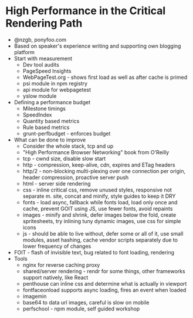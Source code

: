 # High Performance in the Critical Rendering Path

* @nzgb, ponyfoo.com
* Based on speaker's experience writing and supporting own blogging platform
* Start with measurement
  * Dev tool audits
  * PageSpeed Insights
  * WebPageTest.org - shows first load as well as after cache is primed
  * psi module in npm registry
  * api module for webpagetest
  * yslow module
* Defining a performance budget
  * Milestone timings
  * SpeedIndex
  * Quantity based metrics
  * Rule based metrics
  * grunt-perfbudget - enforces budget
* What can be done to improve
  * Consider the whole stack, tcp and up
  * "High Performance Browser Networking" book from O'Reilly
  * tcp - cwnd size, disable slow start
  * http - compression, keep-alive, cdn, expires and ETag headers
  * http/2 - non-blocking multi-plexing over one connection per origin, header compression, proactive server push
  * html - server side rendering
  * css - inline critical css, remove unused styles, responsive not separate m. site, concat and minify, style guides to keep it DRY
  * fonts - load async, fallback while fonts load, load only once and cache, prevent GOIT using JS, use fewer fonts, avoid repaints
  * images - minify and shrink, defer images below the fold, create spritesheets, try inlining tuny dynamic images, use css for simple icons
  * js - should be able to live without, defer some or all of it, use small modules, asset hashing, cache vendor scripts separately due to lower frequency of changes
* FOIT - flash of invisible text, bug related to font loading, rendering
* Tools
  * nginx for reverse caching proxy
  * shared/server rendering - rendr for some things, other frameworks support natively, like React
  * penthouse can inline css and determine what is actually in viewport
  * fontfaceonload supports async loading, fires an event when loaded
  * imagemin
  * base64 to data url images, careful is slow on mobile
  * perfschool - npm module, self guided workshop
